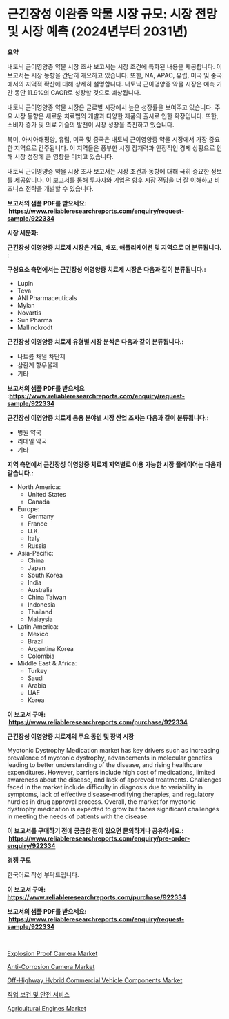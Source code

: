 <p><h1>근긴장성 이완증 약물 시장 규모: 시장 전망 및 시장 예측 (2024년부터 2031년)</h1></p><p><strong>요약</strong></p>
<p><p>내토닉 근이영양증 약물 시장 조사 보고서는 시장 조건에 특화된 내용을 제공합니다. 이 보고서는 시장 동향을 간단히 개요하고 있습니다. 또한, NA, APAC, 유럽, 미국 및 중국에서의 지역적 확산에 대해 상세히 설명합니다. 내토닉 근이영양증 약물 시장은 예측 기간 동안 11.9%의 CAGR로 성장할 것으로 예상됩니다.</p><p>내토닉 근이영양증 약물 시장은 글로벌 시장에서 높은 성장률을 보여주고 있습니다. 주요 시장 동향은 새로운 치료법의 개발과 다양한 제품의 출시로 인한 확장입니다. 또한, 소비자 증가 및 의료 기술의 발전이 시장 성장을 촉진하고 있습니다.</p><p>북미, 아시아태평양, 유럽, 미국 및 중국은 내토닉 근이영양증 약물 시장에서 가장 중요한 지역으로 간주됩니다. 이 지역들은 풍부한 시장 잠재력과 안정적인 경제 상황으로 인해 시장 성장에 큰 영향을 미치고 있습니다.</p><p>내토닉 근이영양증 약물 시장 조사 보고서는 시장 조건과 동향에 대해 극히 중요한 정보를 제공합니다. 이 보고서를 통해 투자자와 기업은 향후 시장 전망을 더 잘 이해하고 비즈니스 전략을 개발할 수 있습니다.</p></p>
<p><strong>보고서의 샘플 PDF를 받으세요: &nbsp;<a href="https://www.reliableresearchreports.com/enquiry/request-sample/922334">https://www.reliableresearchreports.com/enquiry/request-sample/922334</a></strong></p>
<p><strong>시장 세분화:</strong></p>
<p><strong> 근긴장성 이영양증 치료제 시장은 개요, 배포, 애플리케이션 및 지역으로 더 분류됩니다. :</strong></p>
<p><strong>구성요소 측면에서는 근긴장성 이영양증 치료제 시장은 다음과 같이 분류됩니다.:</strong></p>
<p><ul><li>Lupin</li><li>Teva</li><li>ANI Pharmaceuticals</li><li>Mylan</li><li>Novartis</li><li>Sun Pharma</li><li>Mallinckrodt</li></ul></p>
<p><strong> 근긴장성 이영양증 치료제 유형별 시장 분석은 다음과 같이 분류됩니다.:</strong></p>
<p><ul><li>나트륨 채널 차단제</li><li>삼환계 항우울제</li><li>기타</li></ul></p>
<p><strong>보고서의 샘플 PDF를 받으세요 :<a href="https://www.reliableresearchreports.com/enquiry/request-sample/922334">https://www.reliableresearchreports.com/enquiry/request-sample/922334</a></strong></p>
<p><strong> 근긴장성 이영양증 치료제 응용 분야별 시장 산업 조사는 다음과 같이 분류됩니다.:</strong></p>
<p><ul><li>병원 약국</li><li>리테일 약국</li><li>기타</li></ul></p>
<p><strong>지역 측면에서 근긴장성 이영양증 치료제 지역별로 이용 가능한 시장 플레이어는 다음과 같습니다.:</strong></p>
<p><ul>
    <li>
        North America:
        <ul>
            <li>United States</li>
            <li>Canada</li>
        </ul>
    </li>
    <li>
        Europe:
        <ul>
            <li>Germany</li>
            <li>France</li>
            <li>U.K.</li>
            <li>Italy</li>
            <li>Russia</li>
        </ul>
    </li>
    <li>
        Asia-Pacific:
        <ul>
            <li>China</li>
            <li>Japan</li>
            <li>South Korea</li>
            <li>India</li>
            <li>Australia</li>
            <li>China Taiwan</li>
            <li>Indonesia</li>
            <li>Thailand</li>
            <li>Malaysia</li>
        </ul>
    </li>
    <li>
        Latin America:
        <ul>
            <li>Mexico</li>
            <li>Brazil</li>
            <li>Argentina Korea</li>
            <li>Colombia</li>
        </ul>
    </li>
    <li>
        Middle East & Africa:
        <ul>
            <li>Turkey</li>
            <li>Saudi</li>
            <li>Arabia</li>
            <li>UAE</li>
            <li>Korea</li>
        </ul>
    </li>
    </ul></p>
<p><strong>이 보고서 구매: &nbsp;<a href="https://www.reliableresearchreports.com/purchase/922334">https://www.reliableresearchreports.com/purchase/922334</a></strong></p>
<p><strong>근긴장성 이영양증 치료제의 주요 동인 및 장벽 시장</strong></p>
<p><p>Myotonic Dystrophy Medication market has key drivers such as increasing prevalence of myotonic dystrophy, advancements in molecular genetics leading to better understanding of the disease, and rising healthcare expenditures. However, barriers include high cost of medications, limited awareness about the disease, and lack of approved treatments. Challenges faced in the market include difficulty in diagnosis due to variability in symptoms, lack of effective disease-modifying therapies, and regulatory hurdles in drug approval process. Overall, the market for myotonic dystrophy medication is expected to grow but faces significant challenges in meeting the needs of patients with the disease.</p></p>
<p><strong>이 보고서를 구매하기 전에 궁금한 점이 있으면 문의하거나 공유하세요.: &nbsp;<a href="https://www.reliableresearchreports.com/enquiry/pre-order-enquiry/922334">https://www.reliableresearchreports.com/enquiry/pre-order-enquiry/922334</a></strong></p>
<p><strong>경쟁 구도</strong></p>
<p><p>한국어로 작성 부탁드립니다.</p></p>
<p><strong>이 보고서 구매: &nbsp; <a href="https://www.reliableresearchreports.com/purchase/922334">https://www.reliableresearchreports.com/purchase/922334</a></strong></p>
<p><strong>보고서의 샘플 PDF를 받으세요: &nbsp;<a href="https://www.reliableresearchreports.com/enquiry/request-sample/922334">https://www.reliableresearchreports.com/enquiry/request-sample/922334</a></strong><strong></strong></p>
<p>&nbsp;</p>
<p><p><a href="https://issuu.com/reportprime-2/docs/explosion-proof-camera-market-size-2030.pptx">Explosion Proof Camera Market</a></p><p><a href="https://issuu.com/reportprime-2/docs/anti-corrosion-camera-market-size-2030.pptx">Anti-Corrosion Camera Market</a></p><p><a href="https://github.com/AKSHATREPORTPRIME/Market-Research-Report-List-3/blob/main/off-highway-hybrid-commercial-vehicle-components-market.md">Off-Highway Hybrid Commercial Vehicle Components Market</a></p><p><a href="https://github.com/laholand/Market-Research-Report-List-2/blob/main/1716191182495.md">직업 보건 및 안전 서비스</a></p><p><a href="https://github.com/indrystar/Market-Research-Report-List-2/blob/main/agricultural-engines-market.md">Agricultural Engines Market</a></p></p>